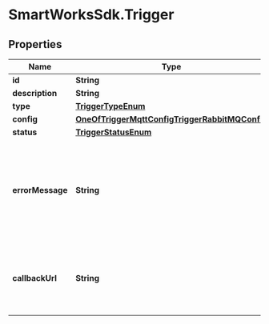 # SmartWorksSdk.Trigger

## Properties

Name | Type | Description | Notes
------------ | ------------- | ------------- | -------------
**id** | **String** |  | [optional] 
**description** | **String** |  | [optional] 
**type** | [**TriggerTypeEnum**](TriggerTypeEnum.md) |  | [optional] 
**config** | [**OneOfTriggerMqttConfigTriggerRabbitMQConfig**](OneOfTriggerMqttConfigTriggerRabbitMQConfig.md) |  | [optional] 
**status** | [**TriggerStatusEnum**](TriggerStatusEnum.md) |  | [optional] 
**errorMessage** | **String** | If the Trigger failed (status &#x3D; &#x60;Failed&#x60;), this attribute will contain the error message. | [optional] 
**callbackUrl** | **String** | Optional callback URL to send the function response to. | [optional] 


